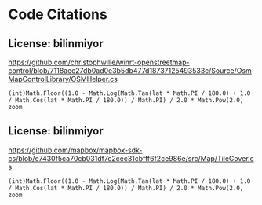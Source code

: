 # Code Citations

## License: bilinmiyor
https://github.com/christophwille/winrt-openstreetmap-control/blob/7118aec27db0ad0e3b5db477d18737125493533c/Source/OsmMapControlLibrary/OSMHelper.cs

```
(int)Math.Floor((1.0 - Math.Log(Math.Tan(lat * Math.PI / 180.0) + 1.0 / Math.Cos(lat * Math.PI / 180.0)) / Math.PI) / 2.0 * Math.Pow(2.0, zoom
```


## License: bilinmiyor
https://github.com/mapbox/mapbox-sdk-cs/blob/e7430f5ca70cb031df7c2cec31cbfff6f2ce986e/src/Map/TileCover.cs

```
(int)Math.Floor((1.0 - Math.Log(Math.Tan(lat * Math.PI / 180.0) + 1.0 / Math.Cos(lat * Math.PI / 180.0)) / Math.PI) / 2.0 * Math.Pow(2.0, zoom
```

